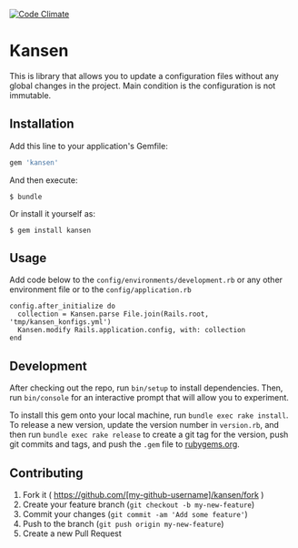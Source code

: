 [![Code Climate](https://codeclimate.com/github/valikos/kansen/badges/gpa.svg)](https://codeclimate.com/github/valikos/kansen)

# Kansen

This is library that allows you to update a configuration files without any global changes in the project. Main condition is the configuration is not immutable.

## Installation

Add this line to your application's Gemfile:

```ruby
gem 'kansen'
```

And then execute:

    $ bundle

Or install it yourself as:

    $ gem install kansen

## Usage
Add code below to the `config/environments/development.rb` or any other environment file or to the `config/application.rb`

    config.after_initialize do
      collection = Kansen.parse File.join(Rails.root, 'tmp/kansen_konfigs.yml')
      Kansen.modify Rails.application.config, with: collection
    end


## Development

After checking out the repo, run `bin/setup` to install dependencies. Then, run `bin/console` for an interactive prompt that will allow you to experiment.

To install this gem onto your local machine, run `bundle exec rake install`. To release a new version, update the version number in `version.rb`, and then run `bundle exec rake release` to create a git tag for the version, push git commits and tags, and push the `.gem` file to [rubygems.org](https://rubygems.org).

## Contributing

1. Fork it ( https://github.com/[my-github-username]/kansen/fork )
2. Create your feature branch (`git checkout -b my-new-feature`)
3. Commit your changes (`git commit -am 'Add some feature'`)
4. Push to the branch (`git push origin my-new-feature`)
5. Create a new Pull Request
